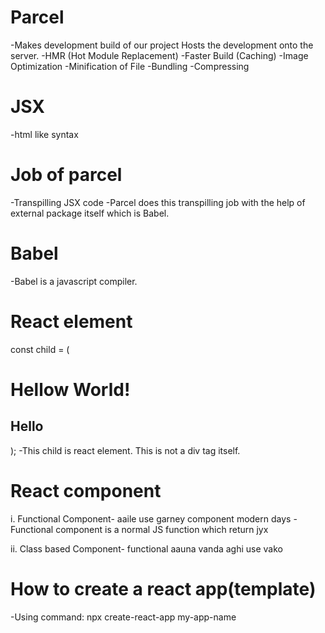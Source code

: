 # Parcel
-Makes development build of our project
Hosts the development onto the server.
-HMR (Hot Module Replacement)
-Faster Build (Caching)
-Image Optimization
-Minification of File
-Bundling 
-Compressing

# JSX
-html like syntax


# Job of parcel
-Transpilling JSX code
-Parcel does this transpilling job with the help of external package itself which is Babel.

# Babel
-Babel is a javascript compiler.

# React element 

const child = (<div id="container">
    <h1>Hellow World!</h1>
    <h2> Hello</h2>
</div>
);
-This child is react element. This is not a div tag itself.

# React component
<!-- component->chunk of code -->
i. Functional Component- aaile use garney component modern days
-Functional component is a normal JS function which return jyx

ii. Class based Component- functional aauna vanda aghi use vako


# How to create a react app(template)

-Using command:
npx create-react-app my-app-name


